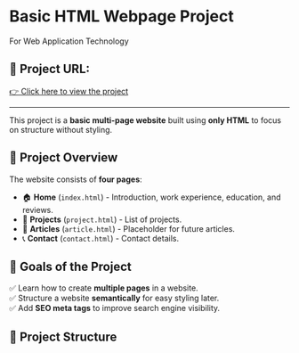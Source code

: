 # Basic HTML Webpage Project

For Web Application Technology  

## 📌 Project URL:
[👉 Click here to view the project](https://ogosi454.github.io/Basic-HTML-Webpage-Project/)  

---

This project is a **basic multi-page website** built using **only HTML** to focus on structure without styling.

## 📌 Project Overview

The website consists of **four pages**:
- 🏠 **Home** (`index.html`) - Introduction, work experience, education, and reviews.
- 📂 **Projects** (`project.html`) - List of projects.
- 📄 **Articles** (`article.html`) - Placeholder for future articles.
- 📞 **Contact** (`contact.html`) - Contact details.

## 🎯 Goals of the Project

✅ Learn how to create **multiple pages** in a website.  
✅ Structure a website **semantically** for easy styling later.  
✅ Add **SEO meta tags** to improve search engine visibility.  

## 📁 Project Structure

